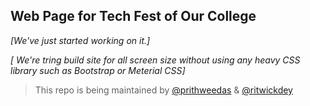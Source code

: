 ## Web Page for Tech Fest of Our College

_[We've just started working on it.]_

_[ We're tring build site for all screen size without using any heavy CSS library such as Bootstrap or Meterial CSS]_



> This repo is being maintained by [@prithweedas](https://github.com/prithweedas) & [@ritwickdey](https://github.com/ritwickdey)